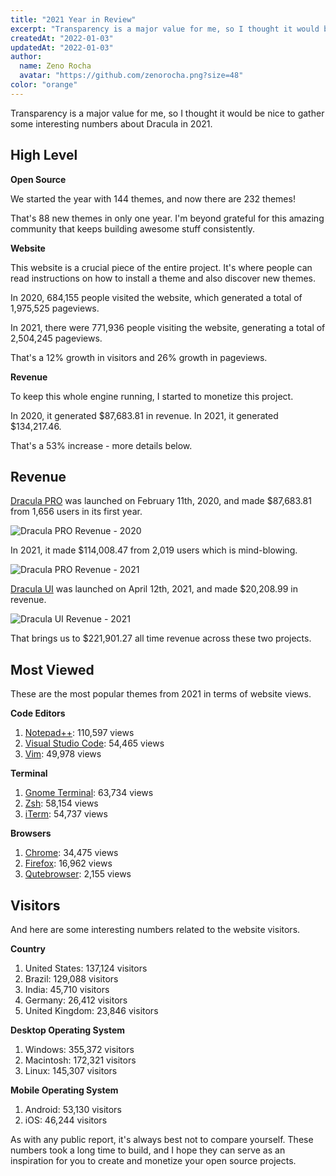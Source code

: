 ```yaml
---
title: "2021 Year in Review"
excerpt: "Transparency is a major value for me, so I thought it would be a good idea to gather some interesting numbers about Dracula in 2021."
createdAt: "2022-01-03"
updatedAt: "2022-01-03"
author:
  name: Zeno Rocha
  avatar: "https://github.com/zenorocha.png?size=48"
color: "orange"
---
```


Transparency is a major value for me, so I thought it would be nice to gather some interesting numbers about Dracula in 2021.

## High Level

**Open Source**

We started the year with 144 themes, and now there are 232 themes!

That's 88 new themes in only one year. I'm beyond grateful for this amazing community that keeps building awesome stuff consistently.

**Website**

This website is a crucial piece of the entire project. It's where people can read instructions on how to install a theme and also discover new themes.

In 2020, 684,155 people visited the website, which generated a total of 1,975,525 pageviews.

In 2021, there were 771,936 people visiting the website, generating a total of 2,504,245 pageviews.

That's a 12% growth in visitors and 26% growth in pageviews.

**Revenue**

To keep this whole engine running, I started to monetize this project.

In 2020, it generated $87,683.81 in revenue. In 2021, it generated $134,217.46.

That's a 53% increase - more details below.

## Revenue

[Dracula PRO](/pro) was launched on February 11th, 2020, and made $87,683.81 from 1,656 users in its first year.

![Dracula PRO Revenue - 2020](/static/img/blog/2021-year-in-review-1.png)

In 2021, it made $114,008.47 from 2,019 users which is mind-blowing.

![Dracula PRO Revenue - 2021](/static/img/blog/2021-year-in-review-2.png)

[Dracula UI](/ui) was launched on April 12th, 2021, and made $20,208.99 in revenue.

![Dracula UI Revenue - 2021](/static/img/blog/2021-year-in-review-3.png)

That brings us to $221,901.27 all time revenue across these two projects.

## Most Viewed

These are the most popular themes from 2021 in terms of website views.

**Code Editors**

1. [Notepad++](/notepad-plus-plus): 110,597 views
2. [Visual Studio Code](/visual-studio-code): 54,465 views
3. [Vim](/vim): 49,978 views

**Terminal**

1. [Gnome Terminal](/gnome-terminal): 63,734 views
2. [Zsh](/zsh): 58,154 views
3. [iTerm](/iterm): 54,737 views

**Browsers**

1. [Chrome](/chrome): 34,475 views
1. [Firefox](/firefox): 16,962 views
3. [Qutebrowser](/qutebrowser): 2,155 views

## Visitors

And here are some interesting numbers related to the website visitors.

**Country**

1. United States: 137,124 visitors
2. Brazil: 129,088 visitors
3. India: 45,710 visitors
4. Germany: 26,412 visitors
5. United Kingdom: 23,846 visitors

**Desktop Operating System**

1. Windows: 355,372 visitors
2. Macintosh: 172,321 visitors
3. Linux: 145,307 visitors

**Mobile Operating System**

1. Android: 53,130 visitors
2. iOS: 46,244 visitors

As with any public report, it's always best not to compare yourself. These numbers took a long time to build, and I hope they can serve as an inspiration for you to create and monetize your open source projects.